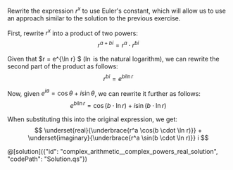 Rewrite the expression $r^x$ to use Euler's constant, which will allow us to use an approach similar to the solution to the previous exercise.

First, rewrite $r^x$ into a product of two powers: $$ r^{a+bi} = r^a \cdot r^{bi} $$

Given that $r = e^{\ln r} $ ($\ln$ is the natural logarithm), we can rewrite the second part of the product as follows: 
    $$ r^{bi} =  e^{bi\ln r} $$

Now, given $e^{i\theta} = \cos \theta + i\sin \theta$, we can rewrite it further as follows: 
    $$ e^{bi\ln r} = \cos( b \cdot \ln r) + i \sin(b \cdot \ln r) $$

When substituting this into the original expression, we get:
    $$ \underset{real}{\underbrace{r^a \cos(b \cdot \ln r)}} + \underset{imaginary}{\underbrace{r^a \sin(b \cdot \ln r)}} i $$

@[solution]({"id": "complex_arithmetic__complex_powers_real_solution", "codePath": "Solution.qs"})
